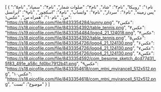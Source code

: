 [
  {
    "نام۱": "روبیکا",
    "نام۲": "شاد",
    "نام۳": "صلوات شمار",
    "نام۴": "سمپاد",
    "نام۵": "پس زمینه",
    "نام۶": "سردار",
    "نام۷": "واتساپ",
    "نام۸": "اسکچور",
    "نام۹": "ایرانسل من",
    "نام۱۰": "همراه من",
    "عکس۱": "https://s18.picofile.com/file/8433354284/sunny.png",
    "عکس۲": "https://s18.picofile.com/file/8433354392/table_tennis.png",
    "عکس۳": "https://s19.picofile.com/file/8433354484/logo4_21_124018.png",
    "عکس۴": "https://s18.picofile.com/file/8433354392/table_tennis.png",
    "عکس۵": "https://s18.picofile.com/file/8433354726/logo4_21_124130.png",
    "عکس۶": "https://s18.picofile.com/file/8433354726/logo4_21_124130.png",
    "عکس۷": "https://s18.picofile.com/file/8433354726/logo4_21_124130.png",
    "عکس۸": "https://s18.picofile.com/file/8433354592/com_besome_sketch_4cd77d31_5f83_491e_a58c_fd0bc7912b41.png",
    "عکس۹": "https://s18.picofile.com/file/8433354618/com_mtni_myirancell_512x512.png",
    "عکس۱۰": "https://s18.picofile.com/file/8433354618/com_mtni_myirancell_512x512.png",
    "موضوع": "تست"
  }
]
